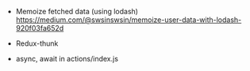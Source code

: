 - Memoize fetched data (using lodash)
https://medium.com/@swsinswsin/memoize-user-data-with-lodash-920f03fa652d

- Redux-thunk

- async, await in actions/index.js
